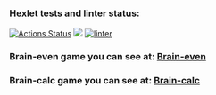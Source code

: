 ### Hexlet tests and linter status:
[![Actions Status](https://github.com/AlekRing/frontend-project-lvl1/workflows/hexlet-check/badge.svg)](https://github.com/AlekRing/frontend-project-lvl1/actions)
<a href="https://codeclimate.com/github/codeclimate/codeclimate/maintainability"><img src="https://api.codeclimate.com/v1/badges/a99a88d28ad37a79dbf6/maintainability" /></a>
[![linter](https://github.com/AlekRing/frontend-project-lvl1/actions/workflows/lint-check.yml/badge.svg)](https://github.com/AlekRing/frontend-project-lvl1/actions/workflows/lint-check.yml)

### Brain-even game you can see at: [Brain-even](https://asciinema.org/a/6LpgBs2tvwKI8QVo4iR5qXRfN)
### Brain-calc game you can see at: [Brain-calc](https://asciinema.org/a/PdXCmb2Pl2C9Yx8s7WWHIbyaI)
